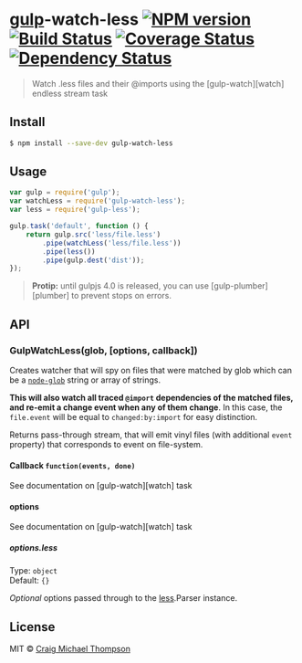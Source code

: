 # [gulp](http://gulpjs.com)-watch-less [![NPM version][npm-image]][npm-url] [![Build Status][travis-image]][travis-url] [![Coverage Status][coveralls-image]][coveralls-url] [![Dependency Status][depstat-image]][depstat-url]
> Watch .less files and their @imports using the [gulp-watch][watch] endless stream task

## Install

```sh
$ npm install --save-dev gulp-watch-less
```


## Usage

```js
var gulp = require('gulp');
var watchLess = require('gulp-watch-less');
var less = require('gulp-less');

gulp.task('default', function () {
	return gulp.src('less/file.less')
		.pipe(watchLess('less/file.less'))
		.pipe(less())
		.pipe(gulp.dest('dist'));
});
```

> __Protip:__ until gulpjs 4.0 is released, you can use [gulp-plumber][plumber] to prevent stops on errors.


## API

### GulpWatchLess(glob, [options, callback])

Creates watcher that will spy on files that were matched by glob which can be a [`node-glob`][glob-url] string or array of strings.

**This will also watch all traced `@import` dependencies of the matched files, and re-emit a change event when any of them change**.
In this case, the `file.event` will be equal to `changed:by:import` for easy distinction.

Returns pass-through stream, that will emit vinyl files (with additional `event` property) that corresponds to event on file-system.

#### Callback `function(events, done)`

See documentation on [gulp-watch][watch] task

#### options

See documentation on [gulp-watch][watch] task

##### options.less

Type: `object`  
Default: `{}`

*Optional* options passed through to the [less]().Parser instance.

## License

MIT &copy; [Craig Michael Thompson][profile-url]


[profile-url]: https://github.com/Craga89

[glob-url]: https://github.com/isaacs/node-glob
[less-url]: https://github.com/less/less.js
[watch-url]: https://github.com/floatdrop/gulp-watch
[plumber-url]: https://github.com/floatdrop/gulp-plumber

[npm-url]: https://npmjs.org/package/gulp-watch-less
[npm-image]: http://img.shields.io/npm/v/gulp-watch-less.svg?style=flat

[travis-url]: https://travis-ci.org/floatdrop/gulp-watch-less
[travis-image]: http://img.shields.io/travis/floatdrop/gulp-watch-less.svg?style=flat

[coveralls-url]: https://coveralls.io/r/floatdrop/gulp-watch-less
[coveralls-image]: http://img.shields.io/coveralls/floatdrop/gulp-watch-less.svg?style=flat

[depstat-url]: https://david-dm.org/floatdrop/gulp-watch-less
[depstat-image]: http://img.shields.io/david/floatdrop/gulp-watch-less.svg?style=flat